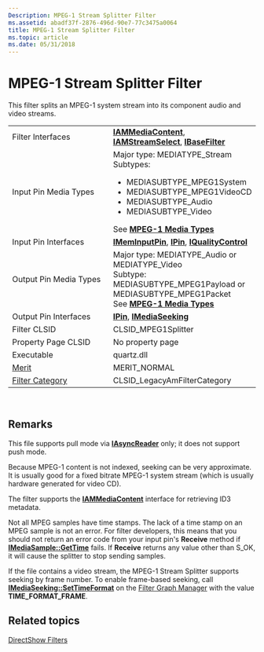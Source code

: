 ```yaml
---
Description: MPEG-1 Stream Splitter Filter
ms.assetid: abadf37f-2876-496d-90e7-77c3475a0064
title: MPEG-1 Stream Splitter Filter
ms.topic: article
ms.date: 05/31/2018
---
```


# MPEG-1 Stream Splitter Filter

This filter splits an MPEG-1 system stream into its component audio and video streams.



<table>
<colgroup>
<col style="width: 50%" />
<col style="width: 50%" />
</colgroup>
<tbody>
<tr class="odd">
<td>Filter Interfaces</td>
<td><a href="/previous-versions/windows/desktop/api/Qnetwork/nn-qnetwork-iammediacontent"><strong>IAMMediaContent</strong></a>, <a href="/windows/desktop/api/Strmif/nn-strmif-iamstreamselect"><strong>IAMStreamSelect</strong></a>, <a href="/windows/desktop/api/Strmif/nn-strmif-ibasefilter"><strong>IBaseFilter</strong></a></td>
</tr>
<tr class="even">
<td>Input Pin Media Types</td>
<td>Major type: MEDIATYPE_Stream<br/> Subtypes:<br/>
<ul>
<li>MEDIASUBTYPE_MPEG1System</li>
<li>MEDIASUBTYPE_MPEG1VideoCD</li>
<li>MEDIASUBTYPE_Audio</li>
<li>MEDIASUBTYPE_Video</li>
</ul>
See <a href="mpeg-1-media-types.md"><strong>MPEG-1 Media Types</strong></a><br/></td>
</tr>
<tr class="odd">
<td>Input Pin Interfaces</td>
<td><a href="/windows/desktop/api/Strmif/nn-strmif-imeminputpin"><strong>IMemInputPin</strong></a>, <a href="/windows/desktop/api/Strmif/nn-strmif-ipin"><strong>IPin</strong></a>, <a href="/windows/desktop/api/Strmif/nn-strmif-iqualitycontrol"><strong>IQualityControl</strong></a></td>
</tr>
<tr class="even">
<td>Output Pin Media Types</td>
<td>Major type: MEDIATYPE_Audio or MEDIATYPE_Video<br/> Subtype: MEDIASUBTYPE_MPEG1Payload or MEDIASUBTYPE_MPEG1Packet<br/> See <a href="mpeg-1-media-types.md"><strong>MPEG-1 Media Types</strong></a><br/></td>
</tr>
<tr class="odd">
<td>Output Pin Interfaces</td>
<td><a href="/windows/desktop/api/Strmif/nn-strmif-ipin"><strong>IPin</strong></a>, <a href="/windows/desktop/api/Strmif/nn-strmif-imediaseeking"><strong>IMediaSeeking</strong></a></td>
</tr>
<tr class="even">
<td>Filter CLSID</td>
<td>CLSID_MPEG1Splitter</td>
</tr>
<tr class="odd">
<td>Property Page CLSID</td>
<td>No property page</td>
</tr>
<tr class="even">
<td>Executable</td>
<td>quartz.dll</td>
</tr>
<tr class="odd">
<td><a href="merit.md">Merit</a></td>
<td>MERIT_NORMAL</td>
</tr>
<tr class="even">
<td><a href="filter-categories.md">Filter Category</a></td>
<td>CLSID_LegacyAmFilterCategory</td>
</tr>
</tbody>
</table>



 

## Remarks

This file supports pull mode via [**IAsyncReader**](/windows/desktop/api/Strmif/nn-strmif-iasyncreader) only; it does not support push mode.

Because MPEG-1 content is not indexed, seeking can be very approximate. It is usually good for a fixed bitrate MPEG-1 system stream (which is usually hardware generated for video CD).

The filter supports the [**IAMMediaContent**](/previous-versions/windows/desktop/api/Qnetwork/nn-qnetwork-iammediacontent) interface for retrieving ID3 metadata.

Not all MPEG samples have time stamps. The lack of a time stamp on an MPEG sample is not an error. For filter developers, this means that you should not return an error code from your input pin's **Receive** method if [**IMediaSample::GetTime**](/windows/desktop/api/Strmif/nf-strmif-imediasample-gettime) fails. If **Receive** returns any value other than S\_OK, it will cause the splitter to stop sending samples.

If the file contains a video stream, the MPEG-1 Stream Splitter supports seeking by frame number. To enable frame-based seeking, call [**IMediaSeeking::SetTimeFormat**](/windows/desktop/api/Strmif/nf-strmif-imediaseeking-settimeformat) on the [Filter Graph Manager](filter-graph-manager.md) with the value **TIME\_FORMAT\_FRAME**.

## Related topics

<dl> <dt>

[DirectShow Filters](directshow-filters.md)
</dt> </dl>

 

 




